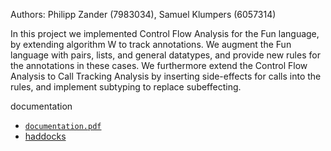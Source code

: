 Authors: Philipp Zander (7983034), Samuel Klumpers (6057314)

In this project we implemented Control Flow Analysis for the Fun language, by extending algorithm W to track annotations.
We augment the Fun language with pairs, lists, and general datatypes, and provide new rules for the annotations in these cases.
We furthermore extend the Control Flow Analysis to Call Tracking Analysis by inserting side-effects for calls into the rules, and implement subtyping to replace subeffecting.

documentation
- [`documentation.pdf`](documentation.pdf)
- [haddocks](https://htmlpreview.github.io/?https://github.com/prednaz/type-effect/blob/master/docs/index.html)
